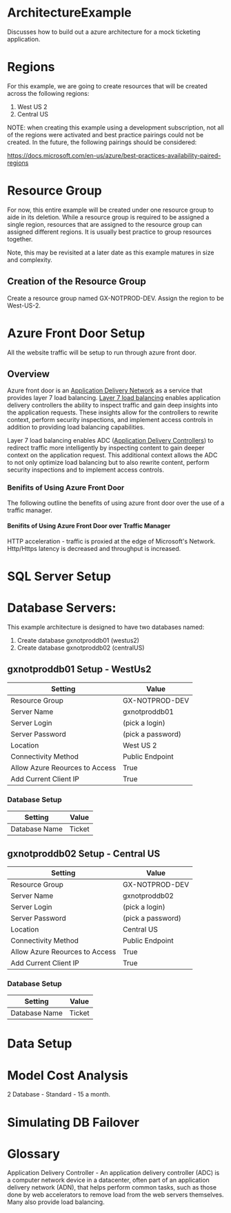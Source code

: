 # ArchitectureExample
Discusses how to build out a azure architecture for a mock ticketing application.

# Regions

For this example, we are going to create resources that will be created across the following regions:
1. West US 2
1. Central US

NOTE: when creating this example using a development subscription, not all of the regions were activated and best practice pairings could not be created.  In the future, the following pairings should be considered:

https://docs.microsoft.com/en-us/azure/best-practices-availability-paired-regions

# Resource Group
For now, this entire example will be created under one resource group to aide in its deletion.  While a resource group is required to be assigned a single region, resources that are assigned to the resource group can assigned different regions.  It is usually best practice to group resources together.  

Note, this may be revisited at a later date as this example matures in size and complexity.

## Creation of the Resource Group

Create a resource group named GX-NOTPROD-DEV.  Assign the region to be West-US-2.  

# Azure Front Door Setup

All the website traffic will be setup to run through azure front door.  

## Overview

Azure front door is an [Application Delivery Network](https://en.wikipedia.org/wiki/Application_delivery_network) as a service that provides layer 7 load balancing. [Layer 7 load balancing](https://www.nginx.com/resources/glossary/layer-7-load-balancing/) enables application delivery controllers the ability to inspect traffic and gain deep insights into the application requests.  These insights allow for the controllers to rewrite context, perform security inspections, and implement access controls in addition to providing load balancing capabilities.  

Layer 7 load balancing enables ADC ([Application Delivery Controllers](#GlossaryApplicationDeliveryController)) to redirect traffic more intelligently by inspecting content to gain deeper context on the application request. This additional context allows the ADC to not only optimize load balancing but to also rewrite content, perform security inspections and to implement access controls.


### Benifits of Using Azure Front Door 

The following outline the benefits of using azure front door over the use of a traffic manager. 

#### Benifits of Using Azure Front Door over Traffic Manager



HTTP acceleration - traffic is proxied at the edge of Microsoft's Network.  Http/Https latency is decreased and throughput is increased. 



# SQL Server Setup

# Database Servers:
This example architecture is designed to have two databases named:
1. Create database gxnotproddb01 (westus2)
1. Create database gxnotproddb02 (centralUS)

## gxnotproddb01 Setup - WestUs2

Setting | Value
------- | -----
Resource Group | GX-NOTPROD-DEV
Server Name | gxnotproddb01
Server Login | (pick a login)
Server Password | (pick a password)
Location | West US 2
Connectivity Method | Public Endpoint
Allow Azure Reources to Access | True
Add Current Client IP | True


### Database Setup

Setting | Value
------- | -----
Database Name | Ticket


## gxnotproddb02 Setup - Central US
Setting | Value
------- | -----
Resource Group | GX-NOTPROD-DEV
Server Name | gxnotproddb02
Server Login | (pick a login)
Server Password | (pick a password)
Location | Central US
Connectivity Method | Public Endpoint
Allow Azure Reources to Access | True
Add Current Client IP | True

### Database Setup

Setting | Value
------- | -----
Database Name | Ticket

# Data Setup

# Model Cost Analysis

2 Database - Standard  - 15 a month.


# Simulating DB Failover

# Glossary

<a id="GlossaryApplicationDeliveryController"></a>Application Delivery Controller - An application delivery controller (ADC) is a computer network device in a datacenter, often part of an application delivery network (ADN), that helps perform common tasks, such as those done by web accelerators to remove load from the web servers themselves. Many also provide load balancing.
